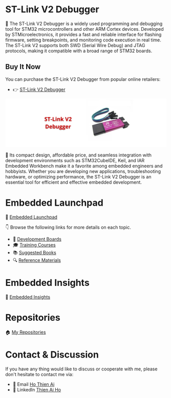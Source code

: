 # ST-Link V2 Debugger

🚀 The ST-Link V2 Debugger is a widely used programming and debugging tool for STM32 microcontrollers and other ARM Cortex devices. Developed by STMicroelectronics, it provides a fast and reliable interface for flashing firmware, setting breakpoints, and monitoring code execution in real time. The ST-Link V2 supports both SWD (Serial Wire Debug) and JTAG protocols, making it compatible with a broad range of STM32 boards.

## Buy It Now

You can purchase the ST-Link V2 Debugger from popular online retailers:

- 👉 [ST-Link V2 Debugger](https://s.shopee.vn/1qS5sNyeM0)

<!-- Images Placeholder -->
<img src="img/ST-Link-V2-Debugger.png" alt="ST-Link V2 Debugger"/>
<!-- Add more images as needed -->

🔑 Its compact design, affordable price, and seamless integration with development environments such as STM32CubeIDE, Keil, and IAR Embedded Workbench make it a favorite among embedded engineers and hobbyists. Whether you are developing new applications, troubleshooting hardware, or optimizing performance, the ST-Link V2 Debugger is an essential tool for efficient and effective embedded development.

# Embedded Launchpad
🚀 [Embedded Launchpad](/)

👇 Browse the following links for more details on each topic.
- 🔨 [ Development Boards](/development-boards/)
- 🎓 [Training Courses](/training-courses/)
- 📚 [Suggested Books](/suggested-books/)
- 🔍 [Reference Materials](/referrence-materials/)

# Embedded Insights
🔑 [Embedded Insights](https://github.com/ai-ho/embedded-insights/tree/main)

# Repositories
🏠 [My Repositories](https://github.com/ai-ho)

# Contact & Discussion
If you have any thing would like to discuss or cooperate with me, please don't hesitate to contact me via:
- 📧 Email [Ho Thien Ai](mailto:thienaiho95@gmail.com)
- 💼 LinkedIn [Thien Ai Ho](https://www.linkedin.com/in/thien-ai-ho/)
